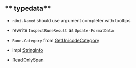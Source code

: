 
## ** typedata**

- `nUni.Named` should use argument completer with tooltips
- rewrite `InspectRuneResult` as `Update-FormatData`

- `Rune.Category` from [GetUnicodeCategory](https://learn.microsoft.com/en-us/dotnet/api/system.char.getunicodecategory?view=net-8.0)
- impl [StringInfo](https://learn.microsoft.com/en-us/dotnet/api/system.globalization.stringinfo?view=net-8.0)
- [ReadOnlySpan<char>](https://learn.microsoft.com/en-us/dotnet/api/system.text.rune?view=net-8.0#query-properties-of-a-rune)
